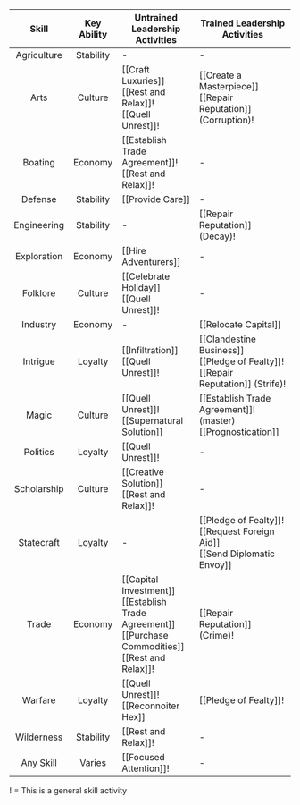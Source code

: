 |    Skill    	| Key Ability 	| Untrained Leadership Activities                                                                                                                       	| Trained Leadership Activities                                                                   	|
|:-----------:	|:-----------:	|--------------------------------------------------------------------------------------------------------------------------------------------	|--------------------------------------------------------------------------------------	|
| Agriculture 	|  Stability  	| -                                                                                              	| -                                                                                    	|
|     Arts    	|   Culture   	| [[Craft Luxuries]]<br>[[Rest and Relax]]!<br>[[Quell Unrest]]!                                                                             	| [[Create a Masterpiece]]<br>[[Repair Reputation]] (Corruption)!                      	|
|   Boating   	|   Economy   	| [[Establish Trade Agreement]]!<br>[[Rest and Relax]]!                                                                    	| -                                                                                    	|
|   Defense   	|  Stability  	| [[Provide Care]]                                                                                                        	| -                                                                                    	|
| Engineering 	|  Stability  	|     -                             	| [[Repair Reputation]] (Decay)!                                     	|
| Exploration 	|   Economy   	| [[Hire Adventurers]]                                                               	| -                                                                                    	|
|   Folklore  	|   Culture   	| [[Celebrate Holiday]]<br>[[Quell Unrest]]!                                                                                                 	| -                                                                                    	|
|   Industry  	|   Economy   	| -                                                                                        	| [[Relocate Capital]]                                                                 	|
|   Intrigue  	|   Loyalty   	| [[Infiltration]]<br>[[Quell Unrest]]!                                                                               	| [[Clandestine Business]]<br>[[Pledge of Fealty]]!<br>[[Repair Reputation]] (Strife)! 	|
|    Magic    	|   Culture   	| [[Quell Unrest]]!<br>[[Supernatural Solution]]                                                                                             	| [[Establish Trade Agreement]]! (master)<br>[[Prognostication]]                       	|
|   Politics  	|   Loyalty   	| [[Quell Unrest]]!                                             	| -                                                                                    	|
| Scholarship 	|   Culture   	| [[Creative Solution]]<br>[[Rest and Relax]]!                                                                  	| -                                                                                    	|
|  Statecraft 	|   Loyalty   	| -                                                                                                 	| [[Pledge of Fealty]]!<br>[[Request Foreign Aid]]<br>[[Send Diplomatic Envoy]]        	|
|    Trade    	|   Economy   	| [[Capital Investment]]<br>[[Establish Trade Agreement]]<br>[[Purchase Commodities]]<br>[[Rest and Relax]]! 	| [[Repair Reputation]] (Crime)!                                  	|
|   Warfare  	|  Loyalty  	| [[Quell Unrest]]!<br>[[Reconnoiter Hex]]                                          	| [[Pledge of Fealty]]! 	|
| Wilderness 	| Stability 	| [[Rest and Relax]]! 	| -                     	|
|  Any Skill 	|   Varies  	| [[Focused Attention]]!                                                            	| -                     	|
! = This is a general skill activity